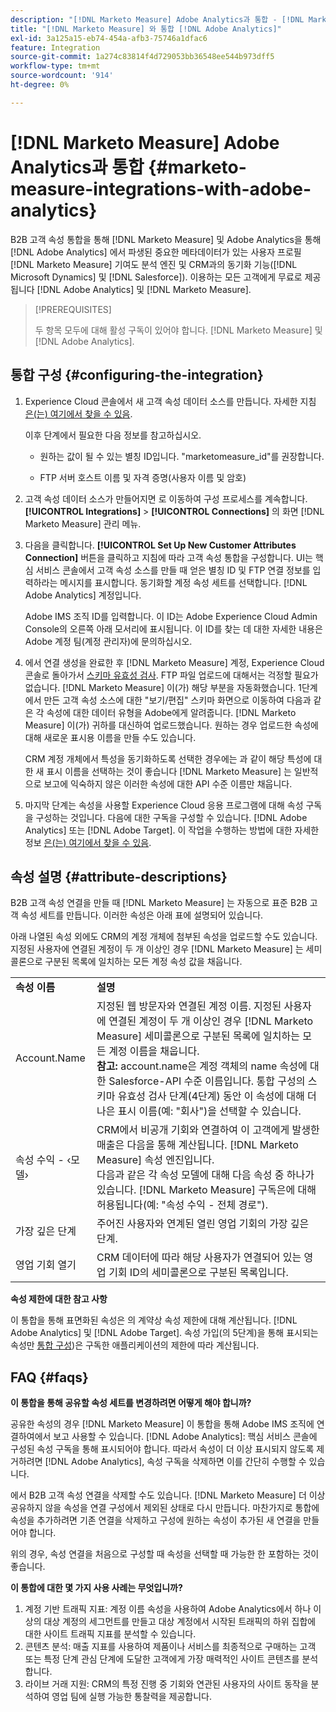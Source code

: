 ```yaml
---
description: "[!DNL Marketo Measure] Adobe Analytics과 통합 - [!DNL Marketo Measure]"
title: "[!DNL Marketo Measure] 와 통합 [!DNL Adobe Analytics]"
exl-id: 3a125a15-eb74-454a-afb3-75746a1dfac6
feature: Integration
source-git-commit: 1a274c83814f4d729053bb36548ee544b973dff5
workflow-type: tm+mt
source-wordcount: '914'
ht-degree: 0%

---
```


# [!DNL Marketo Measure] Adobe Analytics과 통합 {#marketo-measure-integrations-with-adobe-analytics}

B2B 고객 속성 통합을 통해 [!DNL Marketo Measure] 및 Adobe Analytics을 통해 [!DNL Adobe Analytics] 에서 파생된 중요한 메타데이터가 있는 사용자 프로필 [!DNL Marketo Measure] 기여도 분석 엔진 및 CRM과의 동기화 기능([!DNL Microsoft Dynamics] 및 [!DNL Salesforce]). 이용하는 모든 고객에게 무료로 제공됩니다 [!DNL Adobe Analytics] 및 [!DNL Marketo Measure].

>[!PREREQUISITES]
>
>두 항목 모두에 대해 활성 구독이 있어야 합니다. [!DNL Marketo Measure] 및 [!DNL Adobe Analytics].

## 통합 구성 {#configuring-the-integration}

1. Experience Cloud 콘솔에서 새 고객 속성 데이터 소스를 만듭니다. 자세한 지침 [은(는) 여기에서 찾을 수 있음](https://experienceleague.adobe.com/docs/core-services/interface/services/customer-attributes/t-crs-usecase.html).

   이후 단계에서 필요한 다음 정보를 참고하십시오.

   * 원하는 값이 될 수 있는 별칭 ID입니다. &quot;marketomeasure_id&quot;를 권장합니다.

   * FTP 서버 호스트 이름 및 자격 증명(사용자 이름 및 암호)

1. 고객 속성 데이터 소스가 만들어지면 로 이동하여 구성 프로세스를 계속합니다. **[!UICONTROL Integrations]** > **[!UICONTROL Connections]** 의 화면 [!DNL Marketo Measure] 관리 메뉴.

1. 다음을 클릭합니다. **[!UICONTROL Set Up New Customer Attributes Connection]** 버튼을 클릭하고 지침에 따라 고객 속성 통합을 구성합니다. UI는 핵심 서비스 콘솔에서 고객 속성 소스를 만들 때 얻은 별칭 ID 및 FTP 연결 정보를 입력하라는 메시지를 표시합니다. 동기화할 계정 속성 세트를 선택합니다. [!DNL Adobe Analytics] 계정입니다.

   Adobe IMS 조직 ID를 입력합니다. 이 ID는 Adobe Experience Cloud Admin Console의 오른쪽 아래 모서리에 표시됩니다. 이 ID를 찾는 데 대한 자세한 내용은 Adobe 계정 팀(계정 관리자)에 문의하십시오.

1. 에서 연결 생성을 완료한 후 [!DNL Marketo Measure] 계정, Experience Cloud 콘솔로 돌아가서 [스키마 유효성 검사](https://experienceleague.adobe.com/docs/core-services/interface/services/customer-attributes/validate-schema.html?lang=en). FTP 파일 업로드에 대해서는 걱정할 필요가 없습니다. [!DNL Marketo Measure] 이(가) 해당 부분을 자동화했습니다. 1단계에서 만든 고객 속성 소스에 대한 &quot;보기/편집&quot; 스키마 화면으로 이동하여 다음과 같은 각 속성에 대한 데이터 유형을 Adobe에게 알려줍니다. [!DNL Marketo Measure] 이(가) 귀하를 대신하여 업로드했습니다. 원하는 경우 업로드한 속성에 대해 새로운 표시용 이름을 만들 수도 있습니다.

   CRM 계정 개체에서 특성을 동기화하도록 선택한 경우에는 과 같이 해당 특성에 대한 새 표시 이름을 선택하는 것이 좋습니다 [!DNL Marketo Measure] 는 일반적으로 보고에 익숙하지 않은 이러한 속성에 대한 API 수준 이름만 채웁니다.

1. 마지막 단계는 속성을 사용할 Experience Cloud 응용 프로그램에 대해 속성 구독을 구성하는 것입니다. 다음에 대한 구독을 구성할 수 있습니다. [!DNL Adobe Analytics] 또는 [!DNL Adobe Target].  이 작업을 수행하는 방법에 대한 자세한 정보 [은(는) 여기에서 찾을 수 있음](https://experienceleague.adobe.com/docs/core-services/interface/services/customer-attributes/subscription.html).

## 속성 설명 {#attribute-descriptions}

B2B 고객 속성 연결을 만들 때 [!DNL Marketo Measure] 는 자동으로 표준 B2B 고객 속성 세트를 만듭니다. 이러한 속성은 아래 표에 설명되어 있습니다.

아래 나열된 속성 외에도 CRM의 계정 개체에 첨부된 속성을 업로드할 수도 있습니다. 지정된 사용자에 연결된 계정이 두 개 이상인 경우 [!DNL Marketo Measure] 는 세미콜론으로 구분된 목록에 일치하는 모든 계정 속성 값을 채웁니다.

<table> 
 <colgroup> 
  <col> 
  <col> 
 </colgroup> 
 <tbody> 
  <tr> 
   <td><b>속성 이름</b></td> 
   <td><b>설명</b></td>
  </tr> 
  <tr> 
   <td>Account.Name</td> 
   <td>지정된 웹 방문자와 연결된 계정 이름. 지정된 사용자에 연결된 계정이 두 개 이상인 경우 [!DNL Marketo Measure] 세미콜론으로 구분된 목록에 일치하는 모든 계정 이름을 채웁니다.<br/>
   <strong>참고:</strong> account.name은 계정 객체의 name 속성에 대한 Salesforce-API 수준 이름입니다. 통합 구성의 스키마 유효성 검사 단계(4단계) 동안 이 속성에 대해 더 나은 표시 이름(예: "회사")을 선택할 수 있습니다.</td>
  </tr>
  <tr> 
   <td>속성 수익 - ‹모델›</td> 
   <td>CRM에서 비공개 기회와 연결하여 이 고객에게 발생한 매출은 다음을 통해 계산됩니다. [!DNL Marketo Measure] 속성 엔진입니다.<br/>
   다음과 같은 각 속성 모델에 대해 다음 속성 중 하나가 있습니다. [!DNL Marketo Measure] 구독은에 대해 허용됩니다(예: "속성 수익 - 전체 경로").</td>
  </tr>
  <tr> 
   <td>가장 깊은 단계</td> 
   <td>주어진 사용자와 연계된 열린 영업 기회의 가장 깊은 단계.</td>
  </tr>
  <tr> 
   <td>영업 기회 열기</td> 
   <td>CRM 데이터에 따라 해당 사용자가 연결되어 있는 영업 기회 ID의 세미콜론으로 구분된 목록입니다.</td>
  </tr> 
 </tbody> 
</table>

**속성 제한에 대한 참고 사항**

이 통합을 통해 표면화된 속성은 의 계약상 속성 제한에 대해 계산됩니다. [!DNL Adobe Analytics] 및 [!DNL Adobe Target]. 속성 가입(의 5단계)을 통해 표시되는 속성만 [통합 구성](#configuring-the-integration))은 구독한 애플리케이션의 제한에 따라 계산됩니다.

## FAQ {#faqs}

**이 통합을 통해 공유할 속성 세트를 변경하려면 어떻게 해야 합니까?**

공유한 속성의 경우 [!DNL Marketo Measure] 이 통합을 통해 Adobe IMS 조직에 연결하여에서 보고 사용할 수 있습니다. [!DNL Adobe Analytics]: 핵심 서비스 콘솔에 구성된 속성 구독을 통해 표시되어야 합니다. 따라서 속성이 더 이상 표시되지 않도록 제거하려면 [!DNL Adobe Analytics], 속성 구독을 삭제하면 이를 간단히 수행할 수 있습니다.

에서 B2B 고객 속성 연결을 삭제할 수도 있습니다. [!DNL Marketo Measure] 더 이상 공유하지 않을 속성을 연결 구성에서 제외된 상태로 다시 만듭니다. 마찬가지로 통합에 속성을 추가하려면 기존 연결을 삭제하고 구성에 원하는 속성이 추가된 새 연결을 만들어야 합니다.

위의 경우, 속성 연결을 처음으로 구성할 때 속성을 선택할 때 가능한 한 포함하는 것이 좋습니다.

**이 통합에 대한 몇 가지 사용 사례는 무엇입니까?**

1. 계정 기반 트래픽 지표: 계정 이름 속성을 사용하여 Adobe Analytics에서 하나 이상의 대상 계정의 세그먼트를 만들고 대상 계정에서 시작된 트래픽의 하위 집합에 대한 사이트 트래픽 지표를 분석할 수 있습니다.
1. 콘텐츠 분석: 매출 지표를 사용하여 제품이나 서비스를 최종적으로 구매하는 고객 또는 특정 단계 관심 단계에 도달한 고객에게 가장 매력적인 사이트 콘텐츠를 분석합니다.
1. 라이브 거래 지원: CRM의 특정 진행 중 기회와 연관된 사용자의 사이트 동작을 분석하여 영업 팀에 실행 가능한 통찰력을 제공합니다.
